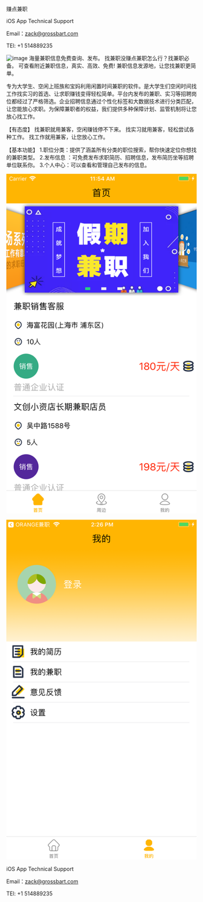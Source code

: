 赚点兼职

iOS App Technical Support

Email：zack@grossbart.com

TEl: +1 514889235

![image](https://github.com/MMK460/DZD/blob/master/赚.png)
海量兼职信息免费查询、发布。
找兼职没赚点兼职怎么行？找兼职必备。
可查看附近兼职信息，真实、高效、免费!
兼职信息发源地，让您找兼职更简单。

专为大学生、空闲上班族和宝妈利用闲置时间兼职的软件。是大学生们空闲时间找工作找实习的首选、让求职赚钱变得轻松简单。平台内发布的兼职、实习等招聘岗位都经过了严格筛选。企业招聘信息通过个性化标签和大数据技术进行分类匹配，让您能放心求职。为保障兼职者的权益，我们提供多种保障计划、监管机制将让您放心找工作。

【有态度】
 找兼职就用兼客，空闲赚钱停不下来。
 找实习就用兼客，轻松尝试各种工作。
 找工作就用兼客，让您放心工作。

【基本功能】
1.职位分类：提供了涵盖所有分类的职位搜索，帮你快速定位你想找的兼职类型。
2.发布信息 ：可免费发布求职简历、招聘信息，发布简历坐等招聘单位联系你。
3.个人中心：可以查看和管理自己发布的信息。


![image](https://github.com/MMK460/DZD/blob/master/Simulator%20Screen%20Shot%20-%20iPhone%208%20Plus%20-%202018-11-05%20at%2011.54.50.png)

![image](https://github.com/MMK460/DZD/blob/master/Simulator%20Screen%20Shot%20-%20iPhone%208%20Plus%20-%202018-10-23%20at%2014.26.12.png)

iOS App Technical Support

Email：zack@grossbart.com

TEl: +1 514889235

